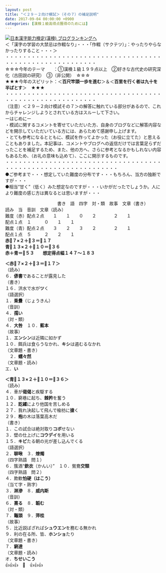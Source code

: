 ```yaml
---
layout: post
title: "＜２９－２向け模試＞（その７）の補足説明"
date: 2017-09-04 00:00:00 +0900
categories: [漢検１級高得点獲得のためには]
---
```


[![](/syuusyuu9701/assets/images/＜２９－２向け模試＞（その７）の補足説明-br_c_3028_1.gif)](http://blog.with2.net/link.php?1659096:3028 "日本漢字能力検定(漢検) ブログランキングへ")[日本漢字能力検定(漢検) ブログランキングへ](http://blog.with2.net/link.php?1659096:3028)  
＜「漢字の学習の大禁忌は作輟なり」・・・「作輟（サクテツ）」：やったりやらなかったりすること・・・＞  
・・・・・・・・・・・・・・・・・・・・・・・・・・・・・・・・・・・・・・・・・・・・・・・・・・・・・・・・・  
☆☆☆今年のテーマ　　：①漢検１級１９９点以上　②好きな古代史の研究深化（古田説の研究）　③（非公開）　☆☆☆　　  
★★★今年のスピリット：＜**百尺竿頭一歩を進む**＞＆＜**百里を行く者は九十を半ばとす**＞　★★★  
・・・・・・・・・・・・・・・・・・・・・・・・・・・・・・・・・・・・・・・・・・・・・・・・・・・・・・・・・  
（注意）＜２９－２向け模試その７＞の解答に触れている部分があるので、これからチャレンジしようとされている方はスルーして下さい。  
ーはじめにー  
・模試に関するコメントを寄せていただいた方、自身のブログなどに解答内容などを開示していただいている方には、あらためて感謝申し上げます。  
・とても参考になるとともに、模試を作ってよかった（お役に立てた）と思えることもありました。本記事は、コメントやブログへの返信だけでは言葉足らずだったことを補足するため、また、他の方へ、さらに参考となるかもしれない内容もあるため、（お礼の意味も込めて）、ここに開示するものです。  
・・・・・・・・・・・・・・・・・・・・・・・・・・・・・・・・・・・・・・・・・・・・・・・・・・・・・・・・・・・・・・  
●ご参考まで・・・想定していた難度の分布です・・・もちろん、当方の独断ですが・・・  
●相当“甘く”（低く）みた想定なのですが・・・いかがだったでしょうか。人により難度の感じ方は異なるとは思いますが・・・  
  
　　　　　　　　　　　　書き　語　四字　対・類　故事　文章（書き）　　　　　　読み　当　音訓　文章（読み）  
難度（赤）配点２点　　１　　１　　０　　２　　　　２　　１　　　　　　　配点１点　１　　　０　　１　　１  
難度（青）配点２点　　３　　２　　３　　２　　　　２　　１　　　　　　　配点１点　５　　　２　　２　　１  
**赤🔺７×２＋🔺３＝🔺１７**  
**青🔺１３×２＋🔺１０＝🔺３６**　　  
**赤＋青＝🔺５３　　想定得点幅１４７～１８３**  
  
**＜赤🔺７×２＋🔺３＝🔺１７＞**  
（読み）  
６．**偐書**であることが露見した  
（書き）　  
１６．洪水で水が**ツ**く　  
（語選択）  
１．**乗釁**（じょうきん）  
（音訓）  
４．**孺い**　  
（対・類）  
４．**大咎**　１０．**藍本**  
（故事）  
１．**エンシン**は近隣に如かず　　  
１０．餌兵は食らうなかれ、**キシ**は遏むるなかれ  
（文章題・書き）  
　２．**蠕々然**  
（文章題・読み）  
エ．**い**  
  
**＜青🔺１３×２＋🔺１０＝🔺３６＞**  
（読み）　  
４．車が**偈偈**と疾駆する  
１０．窮巷に起ち、**棘矜**を奮う　  
１２．**訖糴**により他国を苦しめる  
２７．我れ決起して飛んで楡枋に**搶**く　  
２９．**枹**の木は落葉高木だ　  
（書き）  
１．この試合は絶対取り**コボ**せない　   
３．壁の仕上げに**コウデイ**を用いる  
１５．**キビ**たる朝の光が差し込んでくる　  
（語選択）  
２．**聊啾**　３．**燎燭**  
（四字熟語　問１）  
６．簇酒“**歛衣**（かんい）”　１０．鴛鴦**交頸**  
（四字熟語　問２）  
４．欺軟**怕硬（はこう）**  
（当て字・熟字）  
３．**淋滲**　８．**威内斯**  
（音訓）  
６．**熹る**　８．**韜む**　  
（対・類）  
７．**鼇頭**　９．**萍桂**　  
（故事）  
５．比近説ばざれば**シュウエン**を務むる無かれ  
９．利の在る所、皆、**ホンショ**たり  
（文章題・書き）  
７．**窮達**  
（文章題・読み）  
オ．**ちせいこう**　  
👍👍👍　🐔　👍👍👍